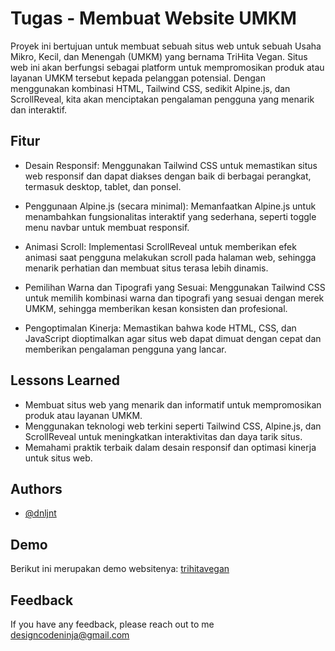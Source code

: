 # Tugas - Membuat Website UMKM

Proyek ini bertujuan untuk membuat sebuah situs web untuk sebuah Usaha Mikro, Kecil, dan Menengah (UMKM) yang bernama TriHita Vegan. Situs web ini akan berfungsi sebagai platform untuk mempromosikan produk atau layanan UMKM tersebut kepada pelanggan potensial. Dengan menggunakan kombinasi HTML, Tailwind CSS, sedikit Alpine.js, dan ScrollReveal, kita akan menciptakan pengalaman pengguna yang menarik dan interaktif.

## Fitur

- Desain Responsif: Menggunakan Tailwind CSS untuk memastikan situs web responsif dan dapat diakses dengan baik di berbagai perangkat, termasuk desktop, tablet, dan ponsel.

- Penggunaan Alpine.js (secara minimal): Memanfaatkan Alpine.js untuk menambahkan fungsionalitas interaktif yang sederhana, seperti toggle menu navbar untuk membuat responsif.

- Animasi Scroll: Implementasi ScrollReveal untuk memberikan efek animasi saat pengguna melakukan scroll pada halaman web, sehingga menarik perhatian dan membuat situs terasa lebih dinamis.

- Pemilihan Warna dan Tipografi yang Sesuai: Menggunakan Tailwind CSS untuk memilih kombinasi warna dan tipografi yang sesuai dengan merek UMKM, sehingga memberikan kesan konsisten dan profesional.

- Pengoptimalan Kinerja: Memastikan bahwa kode HTML, CSS, dan JavaScript dioptimalkan agar situs web dapat dimuat dengan cepat dan memberikan pengalaman pengguna yang lancar.


## Lessons Learned

- Membuat situs web yang menarik dan informatif untuk mempromosikan produk atau layanan UMKM.
- Menggunakan teknologi web terkini seperti Tailwind CSS, Alpine.js, dan ScrollReveal untuk meningkatkan interaktivitas dan daya tarik situs.
- Memahami praktik terbaik dalam desain responsif dan optimasi kinerja untuk situs web.
## Authors

- [@dnljnt](https://www.github.com/dnljnt)


## Demo

Berikut ini merupakan demo websitenya: [trihitavegan](https://trihitavegann.vercel.app/)


## Feedback

If you have any feedback, please reach out to me designcodeninja@gmail.com

